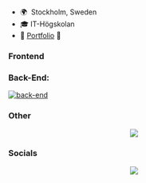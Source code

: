 * 🌍  Stockholm, Sweden
* 🎓  IT-Högskolan
* 💼  [Portfolio](https://yanru.netlify.app/) 🔗

### Frontend

### **Back-End:**

[![back-end](https://skillicons.dev/icons?i=nodejs,python,express,fastapi,firebase,mongodb,postgresql,nestjs,graphql,git,jest,docker,githubactions,sentry,azure,bash&perline=10)](#back-end)


### Other

<p align="center">
  <a href="https://skillicons.dev">
    <img src="https://skillicons.dev/icons?i=git,figma,docker," />
  </a>
</p>

### Socials

<p align="center">
  <a href="https://skillicons.dev">
    <img src="https://skillicons.dev/icons?i=linkedin," />
  </a>
</p>
